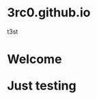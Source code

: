 # 3rc0.github.io
t3st
<!DOCTYPE HTML>
<html>
<head>
<title> T3st3r</title>
</head>
<body>
  <h1> Welcome</1>
  <p> Just testing</p>
  </body>
  
